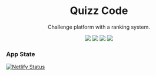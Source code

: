 <div align="center" >

# Quizz Code

Challenge platform with a ranking system.

</div>

<div align="center" >
<img src="https://img.shields.io/github/stars/jaenfigueroa/Quizz-Code">
<img src="https://img.shields.io/github/forks/jaenfigueroa/Quizz-Code">
<img src="https://img.shields.io/github/issues-pr/jaenfigueroa/Quizz-Code">
<img src="https://img.shields.io/github/issues/jaenfigueroa/Quizz-Code">

</div>

### App State

[![Netlify Status](https://api.netlify.com/api/v1/badges/376e2e64-b4ae-4372-93e0-7fce533da040/deploy-status)](https://app.netlify.com/sites/quizz-code/deploys)